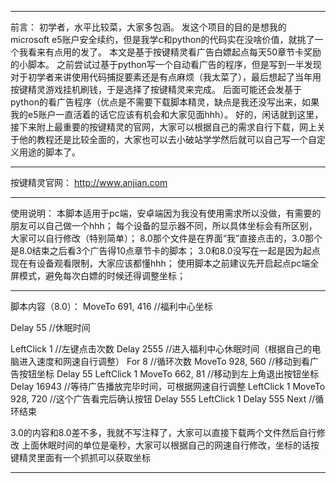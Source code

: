 --------------------------------------------------------------------------------------------------------------------------------------------------------------------------------------

前言：
    初学者，水平比较菜，大家多包涵。
    发这个项目的目的是想我的microsoft e5账户安全续约，但是我学c和python的代码实在没啥价值，就挑了一个我看来有点用的发了。
    本文是基于按键精灵看广告白嫖起点每天50章节卡奖励的小脚本。
    之前尝试过基于python写一个自动看广告的程序，但是写到一半发现对于初学者来讲使用代码捕捉要素还是有点麻烦（我太菜了），最后想起了当年用按键精灵游戏挂机刷钱，于是选择了按键精灵来完成。
    后面可能还会发基于python的看广告程序（优点是不需要下载脚本精灵，缺点是我还没写出来，如果我的e5账户一直活着的话它应该有机会和大家见面hhh）。
    好的，闲话就到这里，接下来附上最重要的按键精灵的官网，大家可以根据自己的需求自行下载，网上关于他的教程还是比较全面的，大家也可以去小破站学学然后就可以自己写一个自定义用途的脚本了。

--------------------------------------------------------------------------------------------------------------------------------------------------------------------------------------

按键精灵官网：
    http://www.anjian.com

--------------------------------------------------------------------------------------------------------------------------------------------------------------------------------------

使用说明：
    本脚本适用于pc端，安卓端因为我没有使用需求所以没做，有需要的朋友可以自己做一个hhh；
    每个设备的显示器不同，所以具体坐标会有所区别，大家可以自行修改（特别简单）；
    8.0那个文件是在界面“我”直接点击的，3.0那个是8.0结束之后看3个广告得10点章节卡的脚本；
    3.0和8.0没写在一起是因为起点现在有设备观看限制，大家应该都懂hhh；
    使用脚本之前建议先开启起点pc端全屏模式，避免每次白嫖的时候还得调整坐标；

--------------------------------------------------------------------------------------------------------------------------------------------------------------------------------------

脚本内容（8.0）：
MoveTo 691, 416     //福利中心坐标

Delay 55            //休眠时间

LeftClick 1         //左键点击次数
Delay 2555          //进入福利中心休眠时间（根据自己的电脑进入速度和网速自行调整）
For 8               //循环次数
	MoveTo 928, 560   //移动到看广告按钮坐标
	Delay 55
	LeftClick 1
	MoveTo 662, 81    //移动到左上角退出按钮坐标
	Delay 16943       //等待广告播放完毕时间，可根据网速自行调整
	LeftClick 1
	MoveTo 928, 720   //这个广告看完后确认按钮
	Delay 555
	LeftClick 1
	Delay 555
Next                 //循环结束

3.0的内容和8.0差不多，我就不写注释了，大家可以直接下载两个文件然后自行修改
上面休眠时间的单位是毫秒，大家可以根据自己的网速自行修改，坐标的话按键精灵里面有一个抓抓可以获取坐标

--------------------------------------------------------------------------------------------------------------------------------------------------------------------------------------

    
